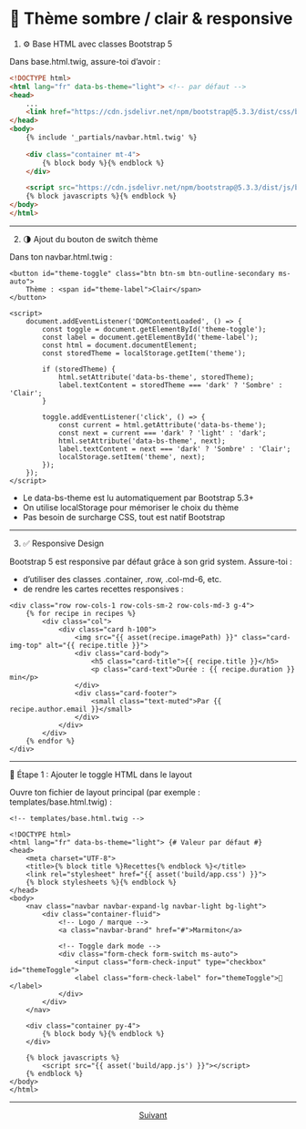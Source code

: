 # 🎨 Thème sombre / clair & responsive

1. ⚙️ Base HTML avec classes Bootstrap 5

Dans base.html.twig, assure-toi d’avoir :

```html
<!DOCTYPE html>
<html lang="fr" data-bs-theme="light"> <!-- par défaut -->
<head>
    ...
    <link href="https://cdn.jsdelivr.net/npm/bootstrap@5.3.3/dist/css/bootstrap.min.css" rel="stylesheet">
</head>
<body>
    {% include '_partials/navbar.html.twig' %}
    
    <div class="container mt-4">
        {% block body %}{% endblock %}
    </div>

    <script src="https://cdn.jsdelivr.net/npm/bootstrap@5.3.3/dist/js/bootstrap.bundle.min.js"></script>
    {% block javascripts %}{% endblock %}
</body>
</html>
```

---

2. 🌗 Ajout du bouton de switch thème

Dans ton navbar.html.twig :

```twig
<button id="theme-toggle" class="btn btn-sm btn-outline-secondary ms-auto">
    Thème : <span id="theme-label">Clair</span>
</button>

<script>
    document.addEventListener('DOMContentLoaded', () => {
        const toggle = document.getElementById('theme-toggle');
        const label = document.getElementById('theme-label');
        const html = document.documentElement;
        const storedTheme = localStorage.getItem('theme');

        if (storedTheme) {
            html.setAttribute('data-bs-theme', storedTheme);
            label.textContent = storedTheme === 'dark' ? 'Sombre' : 'Clair';
        }

        toggle.addEventListener('click', () => {
            const current = html.getAttribute('data-bs-theme');
            const next = current === 'dark' ? 'light' : 'dark';
            html.setAttribute('data-bs-theme', next);
            label.textContent = next === 'dark' ? 'Sombre' : 'Clair';
            localStorage.setItem('theme', next);
        });
    });
</script>

```

* Le data-bs-theme est lu automatiquement par Bootstrap 5.3+
* On utilise localStorage pour mémoriser le choix du thème
* Pas besoin de surcharge CSS, tout est natif Bootstrap

---

3. ✅ Responsive Design

Bootstrap 5 est responsive par défaut grâce à son grid system. Assure-toi :

- d’utiliser des classes .container, .row, .col-md-6, etc.
- de rendre les cartes recettes responsives :

```twig
<div class="row row-cols-1 row-cols-sm-2 row-cols-md-3 g-4">
    {% for recipe in recipes %}
        <div class="col">
            <div class="card h-100">
                <img src="{{ asset(recipe.imagePath) }}" class="card-img-top" alt="{{ recipe.title }}">
                <div class="card-body">
                    <h5 class="card-title">{{ recipe.title }}</h5>
                    <p class="card-text">Durée : {{ recipe.duration }} min</p>
                </div>
                <div class="card-footer">
                    <small class="text-muted">Par {{ recipe.author.email }}</small>
                </div>
            </div>
        </div>
    {% endfor %}
</div>

```

---

🎨 Étape 1 : Ajouter le toggle HTML dans le layout

Ouvre ton fichier de layout principal (par exemple : templates/base.html.twig) :

```twig
<!-- templates/base.html.twig -->

<!DOCTYPE html>
<html lang="fr" data-bs-theme="light"> {# Valeur par défaut #}
<head>
    <meta charset="UTF-8">
    <title>{% block title %}Recettes{% endblock %}</title>
    <link rel="stylesheet" href="{{ asset('build/app.css') }}">
    {% block stylesheets %}{% endblock %}
</head>
<body>
    <nav class="navbar navbar-expand-lg navbar-light bg-light">
        <div class="container-fluid">
            <!-- Logo / marque -->
            <a class="navbar-brand" href="#">Marmiton</a>

            <!-- Toggle dark mode -->
            <div class="form-check form-switch ms-auto">
                <input class="form-check-input" type="checkbox" id="themeToggle">
                <label class="form-check-label" for="themeToggle">🌙</label>
            </div>
        </div>
    </nav>

    <div class="container py-4">
        {% block body %}{% endblock %}
    </div>

    {% block javascripts %}
        <script src="{{ asset('build/app.js') }}"></script>
    {% endblock %}
</body>
</html>

```
---

<p align="center">
  <a href="../readme.md">Suivant</a>
</p>